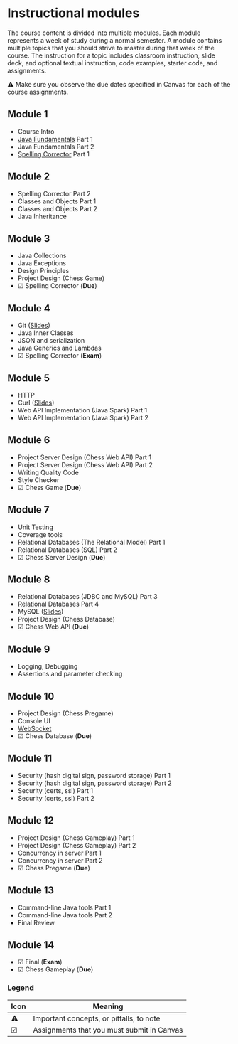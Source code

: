 # Instructional modules

The course content is divided into multiple modules. Each module represents a week of study during a normal semester. A module contains multiple topics that you should strive to master during that week of the course. The instruction for a topic includes classroom instruction, slide deck, and optional textual instruction, code examples, starter code, and assignments.

⚠ Make sure you observe the due dates specified in Canvas for each of the course assignments.

## Module 1

- Course Intro
- [Java Fundamentals](java-fundamentals/java-fundamentals.md) Part 1
- Java Fundamentals Part 2
- [Spelling Corrector](spelling-corrector/spelling-corrector.md) Part 1

## Module 2

- Spelling Corrector Part 2
- Classes and Objects Part 1
- Classes and Objects Part 2
- Java Inheritance

## Module 3

- Java Collections
- Java Exceptions
- Design Principles
- Project Design (Chess Game)
- ☑ Spelling Corrector (**Due**)

## Module 4

- Git ([Slides](https://docs.google.com/presentation/d/1y4u5y9uNiekYcubilyhYLjUGVoYBqs4q/edit?usp=sharing&ouid=114081115660452804792&rtpof=true&sd=true))
- Java Inner Classes
- JSON and serialization
- Java Generics and Lambdas
- ☑ Spelling Corrector (**Exam**)

## Module 5

- HTTP
- Curl ([Slides](https://docs.google.com/presentation/d/1pM_tUVD7c6kWpHkEwuRpbWmoBFss3GuK/edit?usp=sharing&ouid=114081115660452804792&rtpof=true&sd=true))
- Web API Implementation (Java Spark) Part 1
- Web API Implementation (Java Spark) Part 2

## Module 6

- Project Server Design (Chess Web API) Part 1
- Project Server Design (Chess Web API) Part 2
- Writing Quality Code
- Style Checker
- ☑ Chess Game (**Due**)

## Module 7

- Unit Testing
- Coverage tools
- Relational Databases (The Relational Model) Part 1
- Relational Databases (SQL) Part 2
- ☑ Chess Server Design (**Due**)

## Module 8

- Relational Databases (JDBC and MySQL) Part 3
- Relational Databases Part 4
- MySQL ([Slides](https://docs.google.com/presentation/d/1w5bcntrExgMnB92uLJL52uuutLLQABSt/edit?usp=sharing&ouid=114081115660452804792&rtpof=true&sd=true))
- Project Design (Chess Database)
- ☑ Chess Web API (**Due**)

## Module 9

- Logging, Debugging
- Assertions and parameter checking

## Module 10

- Project Design (Chess Pregame)
- Console UI
- [WebSocket](websocket/websocket.md)
- ☑ Chess Database (**Due**)

## Module 11

- Security (hash digital sign, password storage) Part 1
- Security (hash digital sign, password storage) Part 2
- Security (certs, ssl) Part 1
- Security (certs, ssl) Part 2

## Module 12

- Project Design (Chess Gameplay) Part 1
- Project Design (Chess Gameplay) Part 2
- Concurrency in server Part 1
- Concurrency in server Part 2
- ☑ Chess Pregame (**Due**)

## Module 13

- Command-line Java tools Part 1
- Command-line Java tools Part 2
- Final Review

## Module 14

- ☑ Final (**Exam**)
- ☑ Chess Gameplay (**Due**)

### Legend

| Icon | Meaning                                    |
| ---- | ------------------------------------------ |
| ⚠    | Important concepts, or pitfalls, to note   |
| ☑    | Assignments that you must submit in Canvas |
